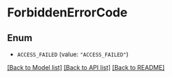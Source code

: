 # ForbiddenErrorCode

## Enum


* `ACCESS_FAILED` (value: `"ACCESS_FAILED"`)


[[Back to Model list]](../README.md#documentation-for-models) [[Back to API list]](../README.md#documentation-for-api-endpoints) [[Back to README]](../README.md)


